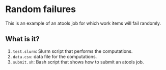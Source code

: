 # Random failures

This is an example of an atools job for which work items will fail randomly.

## What is it?

1. `test.slurm`: Slurm script that performs the computations.
1. `data.csv`: data file for the computations.
1. `submit.sh`: Bash script that shows how to submit an atools job.
